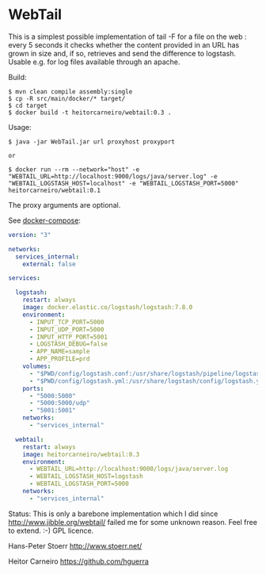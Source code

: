 WebTail
=======

This is a simplest possible implementation of tail -F for a file on the web : 
every 5 seconds it checks whether the content provided in an URL has grown in size
and, if so, retrieves and send the difference to logstash. Usable e.g. for log files available
through an apache.

Build:
```shell script
$ mvn clean compile assembly:single
$ cp -R src/main/docker/* target/
$ cd target
$ docker build -t heitorcarneiro/webtail:0.3 .
```

Usage:
```shell script
$ java -jar WebTail.jar url proxyhost proxyport

or

$ docker run --rm --network="host" -e "WEBTAIL_URL=http://localhost:9000/logs/java/server.log" -e "WEBTAIL_LOGSTASH_HOST=localhost" -e "WEBTAIL_LOGSTASH_PORT=5000" heitorcarneiro/webtail:0.1
```

The proxy arguments are optional.


See [docker-compose](https://github.com/hguerra/WebTail/tree/master/src/main/docker):
```yaml
version: "3"

networks:
  services_internal:
    external: false

services:

  logstash:
    restart: always
    image: docker.elastic.co/logstash/logstash:7.8.0
    environment:
      - INPUT_TCP_PORT=5000
      - INPUT_UDP_PORT=5000
      - INPUT_HTTP_PORT=5001
      - LOGSTASH_DEBUG=false
      - APP_NAME=sample
      - APP_PROFILE=prd
    volumes:
      - "$PWD/config/logstash.conf:/usr/share/logstash/pipeline/logstash.conf:ro"
      - "$PWD/config/logstash.yml:/usr/share/logstash/config/logstash.yml:ro"
    ports:
      - "5000:5000"
      - "5000:5000/udp"
      - "5001:5001"
    networks:
      - "services_internal"

  webtail:
    restart: always
    image: heitorcarneiro/webtail:0.3
    environment:
      - WEBTAIL_URL=http://localhost:9000/logs/java/server.log
      - WEBTAIL_LOGSTASH_HOST=logstash
      - WEBTAIL_LOGSTASH_PORT=5000
    networks:
      - "services_internal"
```

Status:
This is only a barebone implementation which I did since
http://www.jibble.org/webtail/ failed me for some unknown reason.
Feel free to extend. :-)
GPL licence.

Hans-Peter Stoerr
http://www.stoerr.net/

Heitor Carneiro
https://github.com/hguerra

